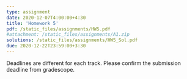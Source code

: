 ```yaml
---
type: assignment
date: 2020-12-07T4:00:00+4:30
title: 'Homework 5'
pdf: /static_files/assignments/HW5.pdf
#attachment: /static_files/assignments/A1.zip
solutions: /static_files/assignments/HW5_Sol.pdf
due: 2020-12-22T23:59:00+3:30
---
```

Deadlines are different for each track. Please confirm the submission deadline from gradescope.